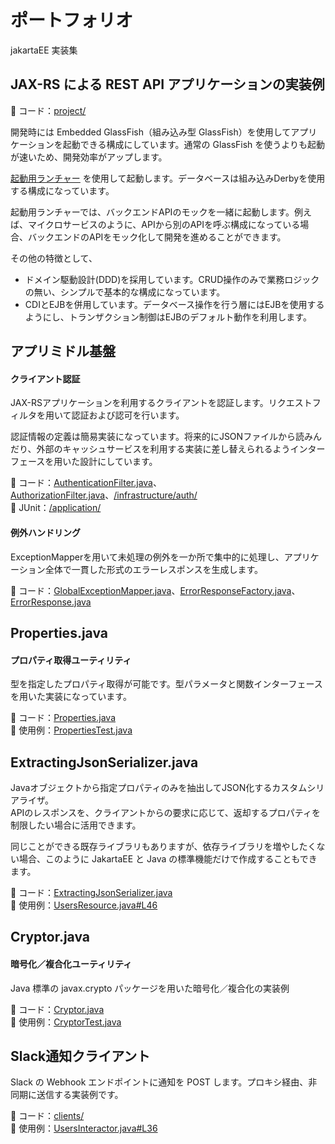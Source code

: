 # ポートフォリオ
jakartaEE 実装集

## JAX-RS による REST API アプリケーションの実装例

:open_file_folder: コード：[project/](project)  

開発時には Embedded GlassFish（組み込み型 GlassFish）を使用してアプリケーションを起動できる構成にしています。通常の GlassFish を使うよりも起動が速いため、開発効率がアップします。

[起動用ランチャー](project/src/test/java/com/example/development/Launcher.java)   を使用して起動します。データベースは組み込みDerbyを使用する構成になっています。  

起動用ランチャーでは、バックエンドAPIのモックを一緒に起動します。例えば、マイクロサービスのように、APIから別のAPIを呼ぶ構成になっている場合、バックエンドのAPIをモック化して開発を進めることができます。

その他の特徴として、
* ドメイン駆動設計(DDD)を採用しています。CRUD操作のみで業務ロジックの無い、シンプルで基本的な構成になっています。
* CDIとEJBを併用しています。データベース操作を行う層にはEJBを使用するようにし、トランザクション制御はEJBのデフォルト動作を利用します。

## アプリミドル基盤
#### クライアント認証
JAX-RSアプリケーションを利用するクライアントを認証します。リクエストフィルタを用いて認証および認可を行います。  

認証情報の定義は簡易実装になっています。将来的にJSONファイルから読みんだり、外部のキャッシュサービスを利用する実装に差し替えられるようインターフェースを用いた設計にしています。

:open_file_folder: コード：[AuthenticationFilter.java](project/src/main/java/com/example/application/AuthenticationFilter.java)、[AuthorizationFilter.java](project/src/main/java/com/example/application/AuthorizationFilter.java)、[/infrastructure/auth/](project/src/main/java/com/example/infrastructure/auth)  
:open_file_folder: JUnit：[/application/](project/src/test/java/com/example/application)

#### 例外ハンドリング
ExceptionMapperを用いて未処理の例外を一か所で集中的に処理し、アプリケーション全体で一貫した形式のエラーレスポンスを生成します。

:open_file_folder: コード：[GlobalExceptionMapper.java](project/src/main/java/com/example/application/GlobalExceptionMapper.java)、[ErrorResponseFactory.java](project/src/main/java/com/example/application/ErrorResponseFactory.java)、[ErrorResponse.java](project/src/main/java/com/example/application/ErrorResponse.java)


## Properties.java
#### プロパティ取得ユーティリティ
型を指定したプロパティ取得が可能です。型パラメータと関数インターフェースを用いた実装になっています。

:open_file_folder: コード：[Properties.java](project/src/main/java/com/example/Properties.java)  
:open_file_folder: 使用例：[PropertiesTest.java](project/src/test/java/com/example/PropertiesTest.java)

## ExtractingJsonSerializer.java
Javaオブジェクトから指定プロパティのみを抽出してJSON化するカスタムシリアライザ。  
APIのレスポンスを、クライアントからの要求に応じて、返却するプロパティを制限したい場合に活用できます。

同じことができる既存ライブラリもありますが、依存ライブラリを増やしたくない場合、このように JakartaEE と Java の標準機能だけで作成することもできます。

:open_file_folder: コード：[ExtractingJsonSerializer.java](project/src/main/java/com/example/application/ExtractingJsonSerializer.java)  
:open_file_folder: 使用例：[UsersResource.java#L46](project/src/main/java/com/example/application/users/UsersResource.java#L46)


## Cryptor.java
#### 暗号化／複合化ユーティリティ
Java 標準の javax.crypto パッケージを用いた暗号化／複合化の実装例

:open_file_folder: コード：[Cryptor.java](project/src/main/java/com/example/Cryptor.java)  
:open_file_folder: 使用例：[CryptorTest.java](project/src/test/java/com/example/CryptorTest.java)



## Slack通知クライアント
Slack の Webhook エンドポイントに通知を POST します。プロキシ経由、非同期に送信する実装例です。　

:open_file_folder: コード：[clients/](project/src/main/java/com/example/infrastructure/clients)  
:open_file_folder: 使用例：[UsersInteractor.java#L36](project/src/main/java/com/example/application/users/UsersInteractor.java#L36)  




